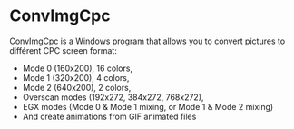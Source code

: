 # ConvImgCpc

ConvImgCpc is a Windows program that allows you to convert pictures to différent CPC screen format:
- Mode 0 (160x200), 16 colors,
- Mode 1 (320x200), 4 colors,
- Mode 2 (640x200), 2 colors,
- Overscan modes (192x272, 384x272, 768x272),
- EGX modes (Mode 0 & Mode 1 mixing, or Mode 1 & Mode 2 mixing)
- And create animations from GIF animated files
